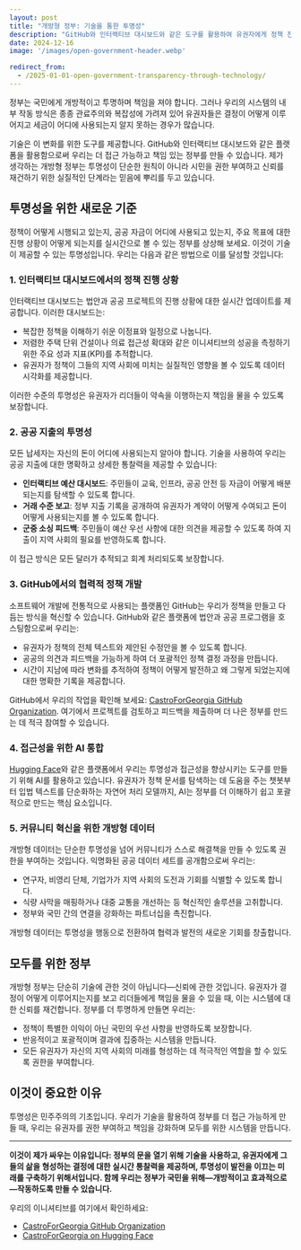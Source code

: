 ```yaml
---
layout: post
title: "개방형 정부: 기술을 통한 투명성"
description: "GitHub와 인터랙티브 대시보드와 같은 도구를 활용하여 유권자에게 정책 진행 상황과 공공 지출에 대한 실시간 통찰력을 제공함으로써 정부를 더 투명하고 접근 가능하게 만들 수 있습니다."
date: 2024-12-16
image: '/images/open-government-header.webp'

redirect_from:
  - /2025-01-01-open-government-transparency-through-technology/
---
```


정부는 국민에게 개방적이고 투명하며 책임을 져야 합니다. 그러나 우리의 시스템의 내부 작동 방식은 종종 관료주의와 복잡성에 가려져 있어 유권자들은 결정이 어떻게 이루어지고 세금이 어디에 사용되는지 알지 못하는 경우가 많습니다.

기술은 이 변화를 위한 도구를 제공합니다. GitHub와 인터랙티브 대시보드와 같은 플랫폼을 활용함으로써 우리는 더 접근 가능하고 책임 있는 정부를 만들 수 있습니다. 제가 생각하는 개방형 정부는 투명성이 단순한 원칙이 아니라 시민을 권한 부여하고 신뢰를 재건하기 위한 실질적인 단계라는 믿음에 뿌리를 두고 있습니다.

## 투명성을 위한 새로운 기준

정책이 어떻게 시행되고 있는지, 공공 자금이 어디에 사용되고 있는지, 주요 목표에 대한 진행 상황이 어떻게 되는지를 실시간으로 볼 수 있는 정부를 상상해 보세요. 이것이 기술이 제공할 수 있는 투명성입니다. 우리는 다음과 같은 방법으로 이를 달성할 것입니다:

### 1. **인터랙티브 대시보드에서의 정책 진행 상황**

인터랙티브 대시보드는 법안과 공공 프로젝트의 진행 상황에 대한 실시간 업데이트를 제공합니다. 이러한 대시보드는:

- 복잡한 정책을 이해하기 쉬운 이정표와 일정으로 나눕니다.  
- 저렴한 주택 단위 건설이나 의료 접근성 확대와 같은 이니셔티브의 성공을 측정하기 위한 주요 성과 지표(KPI)를 추적합니다.  
- 유권자가 정책이 그들의 지역 사회에 미치는 실질적인 영향을 볼 수 있도록 데이터 시각화를 제공합니다.  

이러한 수준의 투명성은 유권자가 리더들이 약속을 이행하는지 책임을 물을 수 있도록 보장합니다.

### 2. **공공 지출의 투명성**

모든 납세자는 자신의 돈이 어디에 사용되는지 알아야 합니다. 기술을 사용하여 우리는 공공 지출에 대한 명확하고 상세한 통찰력을 제공할 수 있습니다:

- **인터랙티브 예산 대시보드**: 주민들이 교육, 인프라, 공공 안전 등 자금이 어떻게 배분되는지를 탐색할 수 있도록 합니다.  
- **거래 수준 보고**: 정부 지출 기록을 공개하여 유권자가 계약이 어떻게 수여되고 돈이 어떻게 사용되는지를 볼 수 있도록 합니다.  
- **군중 소싱 피드백**: 주민들이 예산 우선 사항에 대한 의견을 제공할 수 있도록 하여 지출이 지역 사회의 필요를 반영하도록 합니다.  

이 접근 방식은 모든 달러가 추적되고 회계 처리되도록 보장합니다.

### 3. **GitHub에서의 협력적 정책 개발**

소프트웨어 개발에 전통적으로 사용되는 플랫폼인 GitHub는 우리가 정책을 만들고 다듬는 방식을 혁신할 수 있습니다. GitHub와 같은 플랫폼에 법안과 공공 프로그램을 호스팅함으로써 우리는:

- 유권자가 정책의 전체 텍스트와 제안된 수정안을 볼 수 있도록 합니다.  
- 공공의 의견과 피드백을 가능하게 하여 더 포괄적인 정책 결정 과정을 만듭니다.  
- 시간이 지남에 따라 변화를 추적하여 정책이 어떻게 발전하고 왜 그렇게 되었는지에 대한 명확한 기록을 제공합니다.  

GitHub에서 우리의 작업을 확인해 보세요: [CastroForGeorgia GitHub Organization](https://github.com/CastroForGeorgia). 여기에서 프로젝트를 검토하고 피드백을 제출하며 더 나은 정부를 만드는 데 적극 참여할 수 있습니다.

### 4. **접근성을 위한 AI 통합**

[Hugging Face](https://huggingface.co/CastroForGeorgia)와 같은 플랫폼에서 우리는 투명성과 접근성을 향상시키는 도구를 만들기 위해 AI를 활용하고 있습니다. 유권자가 정책 문서를 탐색하는 데 도움을 주는 챗봇부터 입법 텍스트를 단순화하는 자연어 처리 모델까지, AI는 정부를 더 이해하기 쉽고 포괄적으로 만드는 핵심 요소입니다.

### 5. **커뮤니티 혁신을 위한 개방형 데이터**

개방형 데이터는 단순한 투명성을 넘어 커뮤니티가 스스로 해결책을 만들 수 있도록 권한을 부여하는 것입니다. 익명화된 공공 데이터 세트를 공개함으로써 우리는:

- 연구자, 비영리 단체, 기업가가 지역 사회의 도전과 기회를 식별할 수 있도록 합니다.  
- 식량 사막을 매핑하거나 대중 교통을 개선하는 등 혁신적인 솔루션을 고취합니다.  
- 정부와 국민 간의 연결을 강화하는 파트너십을 촉진합니다.  

개방형 데이터는 투명성을 행동으로 전환하여 협력과 발전의 새로운 기회를 창출합니다.

## 모두를 위한 정부

개방형 정부는 단순히 기술에 관한 것이 아닙니다—신뢰에 관한 것입니다. 유권자가 결정이 어떻게 이루어지는지를 보고 리더들에게 책임을 물을 수 있을 때, 이는 시스템에 대한 신뢰를 재건합니다. 정부를 더 투명하게 만들면 우리는:

- 정책이 특별한 이익이 아닌 국민의 우선 사항을 반영하도록 보장합니다.  
- 반응적이고 포괄적이며 결과에 집중하는 시스템을 만듭니다.  
- 모든 유권자가 자신의 지역 사회의 미래를 형성하는 데 적극적인 역할을 할 수 있도록 권한을 부여합니다.  

## 이것이 중요한 이유

투명성은 민주주의의 기초입니다. 우리가 기술을 활용하여 정부를 더 접근 가능하게 만들 때, 우리는 유권자를 권한 부여하고 책임을 강화하며 모두를 위한 시스템을 만듭니다.

---

**이것이 제가 싸우는 이유입니다: 정부의 문을 열기 위해 기술을 사용하고, 유권자에게 그들의 삶을 형성하는 결정에 대한 실시간 통찰력을 제공하며, 투명성이 발전을 이끄는 미래를 구축하기 위해서입니다. 함께 우리는 정부가 국민을 위해—개방적이고 효과적으로—작동하도록 만들 수 있습니다.**

우리의 이니셔티브를 여기에서 확인하세요:  
- [CastroForGeorgia GitHub Organization](https://github.com/CastroForGeorgia)  
- [CastroForGeorgia on Hugging Face](https://huggingface.co/CastroForGeorgia)